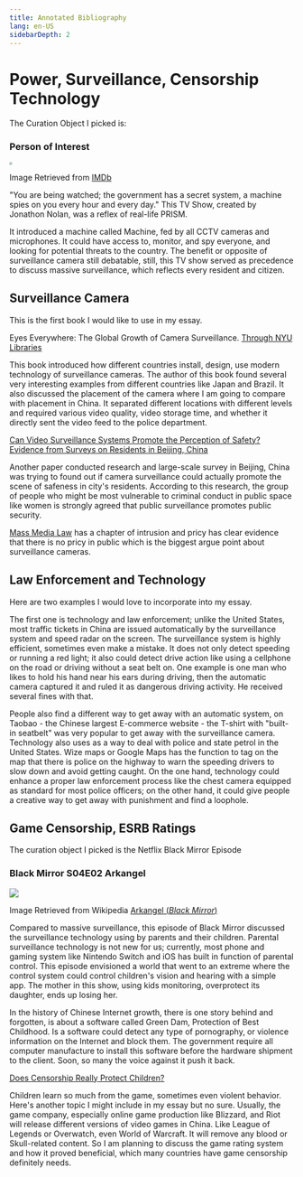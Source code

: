 ```yaml
---
title: Annotated Bibliography 
lang: en-US
sidebarDepth: 2
---
```


# Power, Surveillance, Censorship Technology

The Curation Object I picked is:

### Person of Interest 

<img src="https://m.media-amazon.com/images/M/MV5BZDU1NzA5YzUtNTdmNy00NTVjLWFhNzEtYWI1NmNkNTA1ZDBhXkEyXkFqcGdeQXVyNTA4NzY1MzY@._V1_.jpg" style="zoom:33%;" />

Image Retrieved from [IMDb](https://www.imdb.com/title/tt1839578/)

"You are being watched; the government has a secret system, a machine spies on you every hour and every day." This TV Show, created by Jonathon Nolan, was a reflex of real-life PRISM. 

It introduced a machine called Machine, fed by all CCTV cameras and microphones. It could have access to, monitor, and spy everyone, and looking for potential threats to the country. The benefit or opposite of surveillance camera still debatable, still, this TV show served as precedence to discuss massive surveillance, which reflects every resident and citizen. 



## Surveillance Camera

This is the first book I would like to use in my essay.

Eyes Everywhere: The Global Growth of Camera Surveillance. [Through NYU Libraries](https://ebookcentral-proquest-com.proxy.library.nyu.edu/lib/nyulibrary-ebooks/reader.action?docID=957252)

This book introduced how different countries install, design, use modern technology of surveillance cameras. The author of this book found several very interesting examples from different countries like Japan and Brazil. It also discussed the placement of the camera where I am going to compare with placement in China. It separated different locations with different levels and required various video quality, video storage time, and whether it directly sent the video feed to the police department. 

[Can Video Surveillance Systems Promote the Perception of Safety? Evidence from Surveys on Residents in Beijing, China](https://www.mdpi.com/2071-1050/11/6/1595)

Another paper conducted research and large-scale survey in Beijing, China was trying to found out if camera surveillance could actually promote the scene of safeness in city's residents. According to this research, the group of people who might be most vulnerable to criminal conduct in public space like women is strongly agreed that public surveillance promotes public security. 

[Mass Media Law](https://www.mheducation.com/highered/product/mass-media-law-calvert-kozlowski/M9781260514513.html) has a chapter of intrusion and pricy has clear evidence that there is no pricy in public which is the biggest argue point about surveillance cameras. 



## Law Enforcement and Technology

Here are two examples I would love to incorporate into my essay. 

The first one is technology and law enforcement; unlike the United States, most traffic tickets in China are issued automatically by the surveillance system and speed radar on the screen. The surveillance system is highly efficient, sometimes even make a mistake. It does not only detect speeding or running a red light; it also could detect drive action like using a cellphone on the road or driving without a seat belt on. One example is one man who likes to hold his hand near his ears during driving, then the automatic camera captured it and ruled it as dangerous driving activity. He received several fines with that. 

People also find a different way to get away with an automatic system, on Taobao - the Chinese largest E-commerce website - the T-shirt with "built-in seatbelt" was very popular to get away with the surveillance camera. Technology also uses as a way to deal with police and state petrol in the United States. Wize maps or Google Maps has the function to tag on the map that there is police on the highway to warn the speeding drivers to slow down and avoid getting caught. On the one hand, technology could enhance a proper law enforcement process like the chest camera equipped as standard for most police officers; on the other hand, it could give people a creative way to get away with punishment and find a loophole. 



## Game Censorship, ESRB Ratings

The curation object I picked is the Netflix Black Mirror Episode 

### Black Mirror S04E02 Arkangel 

![](https://upload.wikimedia.org/wikipedia/en/thumb/b/be/Black_Mirror_S04E02_-_ArkAngel.png/250px-Black_Mirror_S04E02_-_ArkAngel.png)

Image Retrieved from Wikipedia [Arkangel (*Black Mirror*)](https://en.wikipedia.org/wiki/Arkangel_(Black_Mirror))

Compared to massive surveillance, this episode of Black Mirror discussed the surveillance technology using by parents and their children. Parental surveillance technology is not new for us; currently, most phone and gaming system like Nintendo Switch and iOS has built in function of parental control. This episode envisioned a world that went to an extreme where the control system could control children's vision and hearing with a simple app. The mother in this show, using kids monitoring, overprotect its daughter, ends up losing her. 

In the history of Chinese Internet growth, there is one story behind and forgotten, is about a software called Green Dam, Protection of Best Childhood. Is a software could detect any type of pornography, or violence information on the Internet and block them. The government require all computer manufacture to install this software before the hardware shipment to the client. Soon, so many the voice against it push it back. 

[Does Censorship Really Protect Children?](https://www.repository.law.indiana.edu/cgi/viewcontent.cgi?article=1313&context=fclj)

Children learn so much from the game, sometimes even violent behavior. Here's another topic I might include in my essay but no sure. Usually, the game company, especially online game production like Blizzard, and Riot will release different versions of video games in China. Like League of Legends or Overwatch, even World of Warcraft. It will remove any blood or Skull-related content. So I am planning to discuss the game rating system and how it proved beneficial, which many countries have game censorship definitely needs. 
